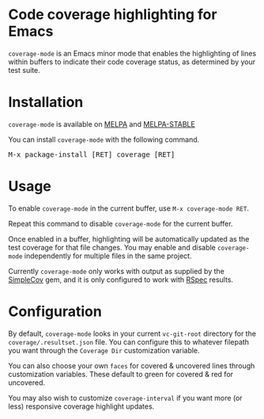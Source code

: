 Code coverage highlighting for Emacs
=======================================================

`coverage-mode` is an Emacs minor mode that enables the highlighting
of lines within buffers to indicate their code coverage status, as
determined by your test suite.

Installation
=============

`coverage-mode` is available on [MELPA](http://melpa.org) and
[MELPA-STABLE](http://stable.melpa.org)

You can install `coverage-mode` with the following command.

<kbd>M-x package-install [RET] coverage [RET]</kbd>

Usage
=====

To enable `coverage-mode` in the current buffer, use `M-x
coverage-mode RET`.

Repeat this command to disable `coverage-mode` for the current
buffer.

Once enabled in a buffer, highlighting will be automatically updated
as the test coverage for that file changes. You may enable and disable
`coverage-mode` independently for multiple files in the same project.

Currently `coverage-mode` only works with output as supplied by the
[SimpleCov](https://github.com/colszowka/simplecov) gem, and it is
only configured to work with [RSpec](https://github.com/rspec/rspec)
results.

Configuration
====

By default, `coverage-mode` looks in your current `vc-git-root`
directory for the `coverage/.resultset.json` file. You can configure
this to whatever filepath you want through the `Coverage Dir`
customization variable.

You can also choose your own `faces` for covered & uncovered lines
through customization variables. These default to green for covered &
red for uncovered.

You may also wish to customize `coverage-interval` if you want more
(or less) responsive coverage highlight updates.
